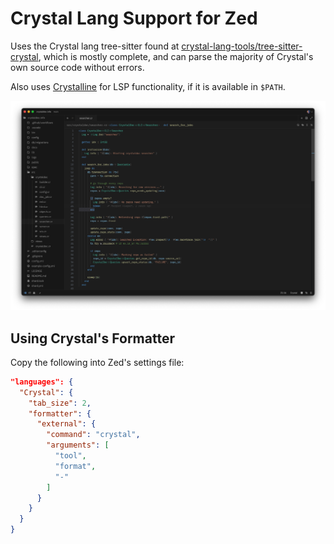 # Crystal Lang Support for Zed

Uses the Crystal lang tree-sitter found at [crystal-lang-tools/tree-sitter-crystal](https://github.com/crystal-lang-tools/tree-sitter-crystal),
which is mostly complete, and can parse the majority of Crystal's own source code without errors.

Also uses [Crystalline](https://github.com/elbywan/crystalline) for LSP functionality, if it is available in `$PATH`.

![](./assets/image.png)

## Using Crystal's Formatter
Copy the following into Zed's settings file:
```json
"languages": {
  "Crystal": {
    "tab_size": 2,
    "formatter": {
      "external": {
        "command": "crystal",
        "arguments": [
          "tool",
          "format",
          "-"
        ]
      }
    }
  }
}
```
